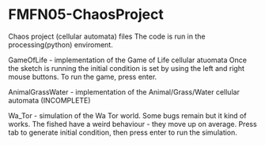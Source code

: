 # FMFN05-ChaosProject
 Chaos project (cellular automata) files
The code is run in the processing(python) enviroment.

GameOfLife - implementation of the Game of Life cellular atuomata
   Once the sketch is running the initial condition is set by using the left and right mouse buttons. To run the game, press enter.
   
AnimalGrassWater - implementation of the Animal/Grass/Water cellular automata (INCOMPLETE)

Wa_Tor - simulation of the Wa Tor world. Some bugs remain but it kind of works. The fished have a weird behaviour - they move up on average. Press tab to generate initial condition, then press enter to run the simulation.
